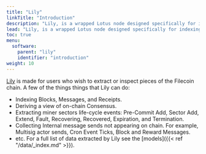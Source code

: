 ```yaml
---
title: "Lily"
linkTitle: "Introduction"
description: "Lily, is a wrapped Lotus node designed specifically for indexing the Filecoin blockchain."
lead: "Lily, is a wrapped Lotus node designed specifically for indexing the Filecoin blockchain. Lily includes instrumentation for structured data extraction into a PostgresSQL/TimescaleDB database or CSV dumps for later query and analysis."
toc: true 
menu:
  software:
    parent: "lily"
    identifier: "introduction"
weight: 10
---
```


[Lily](https://github.com/filecoin-project/lily) is made for users who wish to extract or inspect pieces of the Filecoin chain. A few of the things things that Lily can do:

  * Indexing Blocks, Messages, and Receipts.
  * Deriving a view of on-chain Consensus.
  * Extracting miner sectors life-cycle events: Pre-Commit Add, Sector Add, Extend, Fault, Recovering, Recovered, Expiration, and Termination.
  * Collecting Internal message sends not appearing on chain. For example, Multisig actor sends, Cron Event Ticks, Block and Reward Messages.
  * etc. For a full list of data extracted by Lily see the [models]({{< ref "/data/_index.md" >}}).
